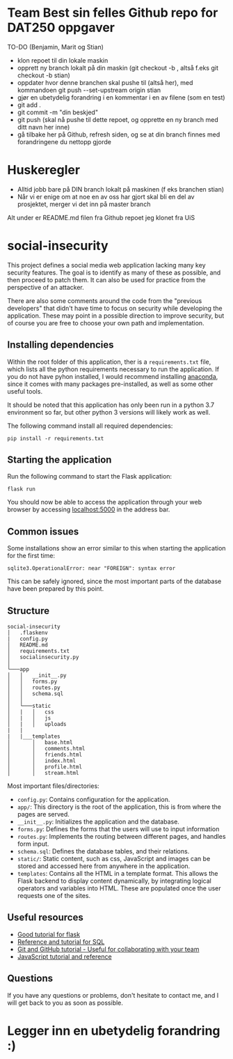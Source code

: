 # Team Best sin felles Github repo for DAT250 oppgaver

TO-DO (Benjamin, Marit og Stian)
- klon repoet til din lokale maskin
- opprett ny branch lokalt på din maskin (git checkout -b <ditt navn>, altså f.eks git checkout -b stian)
- oppdater hvor denne branchen skal pushe til (altså her), med kommandoen git push --set-upstream origin stian
- gjør en ubetydelig forandring i en kommentar i en av filene (som en test)
- git add .
- git commit -m "din beskjed"
- git push (skal nå pushe til dette repoet, og opprette en ny branch med ditt navn her inne)
- gå tilbake her på Github, refresh siden, og se at din branch finnes med forandringene du nettopp gjorde

# Huskeregler

- Alltid jobb bare på DIN branch lokalt på maskinen (f eks branchen stian)
- Når vi er enige om at noe en av oss har gjort skal bli en del av prosjektet, merger vi det inn på master branch 

Alt under er README.md filen fra Github repoet jeg klonet fra UiS

# social-insecurity

This project defines a social media web application lacking many key security features. The goal is to identify as many of these as possible, and then proceed to patch them. It can also be used for practice from the perspective of an attacker.

There are also some comments around the code from the "previous developers" that didn't have time to focus on security while developing the application. These may point in a possible direction to improve security, but of course you are free to choose your own path and implementation.

## Installing dependencies
Within the root folder of this application, ther is a `requirements.txt` file, which lists all the python requirements necessary to run the application. If you do not have pyhon installed, I would recommend installing  [anaconda](https://www.anaconda.com/distribution/), since it comes with many packages pre-installed, as well as some other useful tools.

It should be noted that this application has only been run in a python 3.7 environment so far, but other python 3 versions will likely work as well.

The following command install all required dependencies:

```
pip install -r requirements.txt
```

## Starting the application
Run the following command to start the Flask application:

```
flask run
```

You should now be able to access the application through your web browser by accessing [localhost:5000](http://localhost:5000) in the address bar.

## Common issues
Some installations show an error similar to this when starting the application for the first time: 

```
sqlite3.OperationalError: near "FOREIGN": syntax error
```

This can be safely ignored, since the most important parts of the database have been prepared by this point.

## Structure
```
social-insecurity
│   .flaskenv
|   config.py
│   README.md
│   requirements.txt
│   socialinsecurity.py
│
└───app
│   │   __init__.py
│   │   forms.py
│   │   routes.py
│   │   schema.sql
│   │
│   └───static
│   |   │   css
│   |   │   js
│   |   │   uploads
|   |
|   |___templates
│       │   base.html
│       │   comments.html
│       │   friends.html
│       │   index.html
│       │   profile.html
│       │   stream.html
```

Most important files/directories:
- `config.py`: Contains configuration for the application.
- `app/`: This directory is the root of the application, this is from where the pages are served.
- `__init__.py`: Initializes the application and the database.
- `forms.py`: Defines the forms that the users will use to input information
- `routes.py`: Implements the routing between different pages, and handles form input.
- `schema.sql`: Defines the database tables, and their relations.
- `static/`: Static content, such as css, JavaScript and images can be stored and accessed here from anywhere in the application.
- `templates`: Contains all the HTML in a template format. This allows the Flask backend to display content dynamically, by integrating logical operators and variables into HTML. These are populated once the user requests one of the sites.

## Useful resources
- [Good tutorial for flask](https://blog.miguelgrinberg.com/post/the-flask-mega-tutorial-part-i-hello-world)
- [Reference and tutorial for SQL](https://www.w3schools.com/sql/default.asp)
- [Git and GitHub tutorial - Useful for collaborating with your team](https://towardsdatascience.com/getting-started-with-git-and-github-6fcd0f2d4ac6)
- [JavaScript tutorial and reference](https://www.w3schools.com/js/default.asp)

## Questions
If you have any questions or problems, don't hesitate to contact me, and I will get back to you as soon as possible.

# Legger inn en ubetydelig forandring :)
